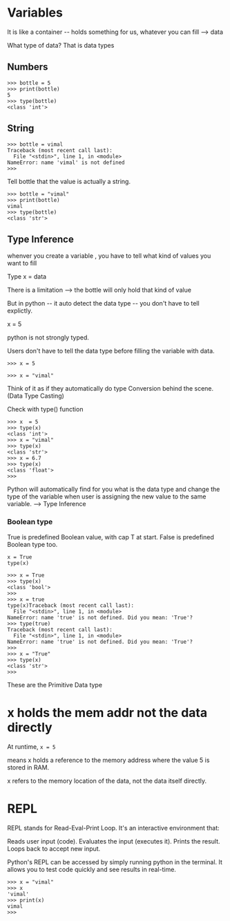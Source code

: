 # Variables

It is like a container -- holds something for us, whatever you can fill --> data

What type of data?
That is data types

## Numbers

```
>>> bottle = 5
>>> print(bottle)
5
>>> type(bottle)
<class 'int'>
```

## String

```
>>> bottle = vimal
Traceback (most recent call last):
  File "<stdin>", line 1, in <module>
NameError: name 'vimal' is not defined
>>>
```

Tell bottle that the value is actually a string.

```
>>> bottle = "vimal"
>>> print(bottle)
vimal
>>> type(bottle)
<class 'str'>
```

## Type Inference

whenver you create a variable , you have to tell what kind of values you want to fill

Type x = data

There is a limitation --> the bottle will only hold that kind of value

But in python -- it auto detect the data type -- you don't have to tell explictly.

x = 5

python is not strongly typed.

Users don't have to tell the data type before filling the variable with data.

```
>>> x = 5

>>> x = "vimal"
```

Think of it as if they automatically do type Conversion behind the scene. (Data Type Casting)

Check with type() function

```
>>> x  = 5
>>> type(x)
<class 'int'>
>>> x = "vimal"
>>> type(x)
<class 'str'>
>>> x = 6.7
>>> type(x)
<class 'float'>
>>>
```

Python will automatically find for you what is the data type and change the type of the variable when user is assigning the new value to the same variable.
--> Type Inference

### Boolean type

True is predefined Boolean value, with cap T at start.
False is predefined Boolean type too.

```
x = True
type(x)

>>> x = True
>>> type(x)
<class 'bool'>
>>>
>>> x = true
type(x)Traceback (most recent call last):
  File "<stdin>", line 1, in <module>
NameError: name 'true' is not defined. Did you mean: 'True'?
>>> type(true)
Traceback (most recent call last):
  File "<stdin>", line 1, in <module>
NameError: name 'true' is not defined. Did you mean: 'True'?
>>>
>>> x = "True"
>>> type(x)
<class 'str'>
>>>
```

These are the Primitive Data type

# x holds the mem addr not the data directly

At runtime,
`x = 5`

means x holds a reference to the memory address where the value 5 is stored in RAM.

x refers to the memory location of the data, not the data itself directly.

# REPL

REPL stands for Read-Eval-Print Loop. It's an interactive environment that:

Reads user input (code).
Evaluates the input (executes it).
Prints the result.
Loops back to accept new input.

Python's REPL can be accessed by simply running python in the terminal. It allows you to test code quickly and see results in real-time.

```
>>> x = "vimal"
>>> x
'vimal'
>>> print(x)
vimal
>>>
```

